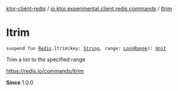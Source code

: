 [ktor-client-redis](../index.md) / [io.ktor.experimental.client.redis.commands](index.md) / [ltrim](./ltrim.md)

# ltrim

`suspend fun `[`Redis`](../io.ktor.experimental.client.redis/-redis/index.md)`.ltrim(key: `[`String`](https://kotlinlang.org/api/latest/jvm/stdlib/kotlin/-string/index.html)`, range: `[`LongRange`](https://kotlinlang.org/api/latest/jvm/stdlib/kotlin.ranges/-long-range/index.html)`): `[`Unit`](https://kotlinlang.org/api/latest/jvm/stdlib/kotlin/-unit/index.html)

Trim a list to the specified range

https://redis.io/commands/ltrim

**Since**
1.0.0

